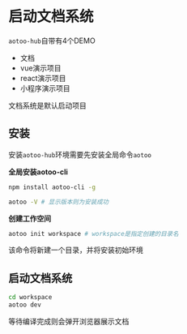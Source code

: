 # 启动文档系统  

`aotoo-hub`自带有4个DEMO

- 文档
- vue演示项目
- react演示项目
- 小程序演示项目

文档系统是默认启动项目

## 安装

安装`aotoo-hub`环境需要先安装全局命令`aotoo`

__全局安装aotoo-cli__  

```bash
npm install aotoo-cli -g

aotoo -V # 显示版本则为安装成功
```

__创建工作空间__  

```bash
aotoo init workspace # workspace是指定创建的目录名
```

该命令将新建一个目录，并将安装初始环境

## 启动文档系统  

```bash
cd workspace
aotoo dev
```

等待编译完成则会弹开浏览器展示文档  
